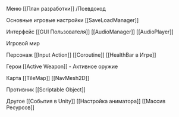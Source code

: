 
Меню
[[План разработки]] /Псевдокод

Основные игровые настройки
[[SaveLoadManager]]

Интерфейс
[[GUI Пользователя]]
[[AudioManager]]
[[AudioPlayer]]

Игровой мир

Персонаж
[[Input Action]]
[[Coroutine]]
[[HealthBar в Игре]]

Герои
[[Active Weapon]] - Активное оружие

Карта
[[TileMap]]
[[NavMesh2D]]

Противник
[[Scriptable Object]]

Другое
[[События в Unity]]
[[Настройка аниматора]]
[[Массив Ресурсов]]
